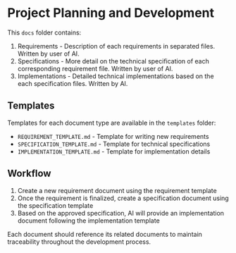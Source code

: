 # Project Planning and Development

This `docs` folder contains:

1. Requirements - Description of each requirements in separated files. Written by user of AI.
2. Specifications - More detail on the technical specification of each corresponding requirement file. Written by user of AI.
3. Implementations - Detailed technical implementations based on the each specification files. Written by AI.

## Templates

Templates for each document type are available in the `templates` folder:

- `REQUIREMENT_TEMPLATE.md` - Template for writing new requirements
- `SPECIFICATION_TEMPLATE.md` - Template for technical specifications
- `IMPLEMENTATION_TEMPLATE.md` - Template for implementation details

## Workflow

1. Create a new requirement document using the requirement template
2. Once the requirement is finalized, create a specification document using the specification template
3. Based on the approved specification, AI will provide an implementation document following the implementation template

Each document should reference its related documents to maintain traceability throughout the development process.
